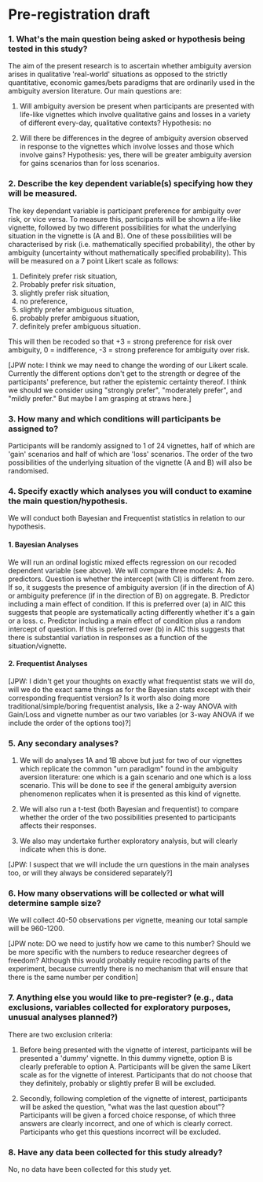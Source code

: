 # Pre-registration draft

### 1. What's the main question being asked or hypothesis being tested in this study?

The aim of the present research is to ascertain whether ambiguity aversion arises in qualitative 'real-world' situations as opposed to the strictly quantitative, economic games/bets paradigms that are ordinarily used in the ambiguity aversion literature. Our main questions are:

1. Will ambiguity aversion be present when participants are presented with life-like vignettes which involve qualitative gains and losses in a variety of different every-day, qualitative contexts? Hypothesis: no 

2. Will there be differences in the degree of ambiguity aversion observed in response to the vignettes which involve losses and those which involve gains? Hypothesis: yes, there will be greater ambiguity aversion for gains scenarios than for loss scenarios. 

### 2. Describe the key dependent variable(s) specifying how they will be measured.

The key dependant variable is participant preference for ambiguity over risk, or vice versa. To measure this, participants will be shown a life-like vignette, followed by two different possibilities for what the underlying situation in the vignette is (A and B). One of these possibilities will be characterised by risk (i.e. mathematically specified probability), the other by ambiguity (uncertainty without mathematically specified probability). This will be measured on a 7 point Likert scale as follows:

1. Definitely prefer risk situation, 
2. Probably prefer risk situation,
3. slightly prefer risk situation,
4. no preference,
5. slightly prefer ambiguous situation,
6. probably prefer ambiguous situation,
7. definitely prefer ambiguous situation. 

This will then be recoded so that +3 = strong preference for risk over ambiguity, 0 = indifference, -3 = strong preference for ambiguity over risk.

[JPW note: I think we may need to change the wording of our Likert scale. Currently the different options don't get to the strength or degree of the participants' preference, but rather the epistemic certainty thereof. I think we should we consider using "strongly prefer", "moderately prefer", and "mildly prefer." But maybe I am grasping at straws here.]

### 3. How many and which conditions will participants be assigned to?

Participants will be randomly assigned to 1 of 24 vignettes, half of which are 'gain' scenarios and half of which are 'loss' scenarios. The order of the two possibilities of the underlying situation of the vignette (A and B) will also be randomised. 

### 4. Specify exactly which analyses you will conduct to examine the main question/hypothesis.

We will conduct both Bayesian and Frequentist statistics in relation to our hypothesis. 

#### 1. Bayesian Analyses

We will run an ordinal logistic mixed effects regression on our recoded dependent variable (see above). We will compare three models:
    A. No predictors. Question is whether the intercept (with CI) is different from zero. If so, it suggests the presence of ambiguity aversion (if in the direction of A) or ambiguity preference (if in the direction of B) on aggregate.
    B. Predictor including a main effect of condition. If this is preferred over (a) in AIC this suggests that people are systematically acting differently whether it's a gain or a loss.
    c. Predictor including a main effect of condition plus a random intercept of question. If this is preferred over (b) in AIC this suggests that there is substantial variation in responses as a function of the situation/vignette.


#### 2. Frequentist Analyses

[JPW: I didn't get your thoughts on exactly what frequentist stats we will do, will we do the exact same things as for the Bayesian stats except with their corresponding frequentist version? Is it worth also doing more traditional/simple/boring frequentist analysis, like a 2-way ANOVA with Gain/Loss and vignette number as our two variables (or 3-way ANOVA if we include the order of the options too)?]

### 5. Any secondary analyses?

1. We will do analyses 1A and 1B above but just for two of our vignettes which replicate the common "urn paradigm" found in the ambiguity aversion literature: one which is a gain scenario and one which is a loss scenario. This will be done to see if the general ambiguity aversion phenomenon replicates when it is presented as this kind of vignette.

2. We will also run a t-test (both Bayesian and frequentist) to compare whether the order of the two possibilities presented to participants affects their responses.  

3. We also may undertake further exploratory analysis, but will clearly indicate when this is done.

[JPW: I suspect that we will include the urn questions in the main analyses too, or will they always be considered separately?]

### 6. How many observations will be collected or what will determine sample size?

We will collect 40-50 observations per vignette, meaning our total sample will be 960-1200. 

[JPW note: DO we need to justify how we came to this number? Should we be more specific with the numbers to reduce researcher degrees of freedom? Although this would probably require recoding parts of the experiment, because currently there is no mechanism that will ensure that there is the same number per condition]

### 7. Anything else you would like to pre-register? (e.g., data exclusions, variables collected for exploratory purposes, unusual analyses planned?)

There are two exclusion criteria: 

1. Before being presented with the vignette of interest, participants will be presented a 'dummy' vignette. In this dummy vignette, option B is clearly preferable to option A. Participants will be given the same Likert scale as for the vignette of interest. Participants that do not choose that they definitely, probably or slightly prefer B will be excluded. 

2. Secondly, following completion of the vignette of interest, participants will be asked the question, "what was the last question about"? Participants will be given a forced choice response, of which three answers are clearly incorrect, and one of which is clearly correct. Participants who get this questions incorrect will be excluded. 

### 8. Have any data been collected for this study already?

No, no data have been collected for this study yet.

